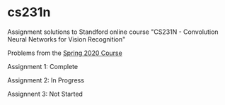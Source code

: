 # cs231n

Assignment solutions to Standford online course "CS231N - Convolution Neural Networks for Vision Recognition"

Problems from the [Spring 2020 Course](http://cs231n.stanford.edu)

Assignment 1: Complete

Assignment 2: In Progress

Assignnent 3: Not Started

